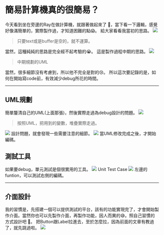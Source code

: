 
# 簡易計算機真的很簡易？
今天看到坐在旁邊的Ray在做計算機，就跟著做起來了 🤣，當下看一下邏輯，感覺好像滿簡單的，實際製作過，才知道困難的點😱。
給大家看看我當初的思路。
![](https://i.imgur.com/odTmAx3.jpg)
> 只要text或是buffer是空的，就不運算。


當然，這種純純的思路是完全經不起考驗的😭。
這是製作過程中期的思路。
![](https://i.imgur.com/T3DdLTv.jpg)
> 中期規劃的UML
> 
當然，很多細節沒有考慮到，所以他不完全是對的😢。
所以這次要記錄的是，如何在開始寫code前，有效減少debug所花的時間。


---

## UML規劃
簡單釐清自己的UML(上面那張)，然後實際走過為debug設計的問題。
![](https://i.imgur.com/4sMIk5U.jpg)
>按照UML，把用到的變數，堆疊實際走過。

![](https://i.imgur.com/iX7NIx1.jpg)
設計問題，就會發現一些需要注意的細節。
![](https://i.imgur.com/0JTIuAm.png)
當UML修改完成之後，才開始編碼。
## 測試工具
如果要debug，單元測試是個很實用的工具。
![](https://i.imgur.com/9HNnUSq.png)
Unit Test Case
![](https://i.imgur.com/FDKXWAK.png)
左邊的funtion，可以測試右側的編碼。

---

## 介面設計
我的習慣是，先搭建一個可以提供測試的平台，該有的功能實現完了，才會開始製作介面。當然你也可以先製作介面，再製作功能，因人而異的😅。照自己習慣的方式設計吧 🤗。
把Button跟Label拉進去，至於怎麼拉，因為前面的文章有教過了，就先跳過啦。
![](https://i.imgur.com/okT2Vu4.png)

